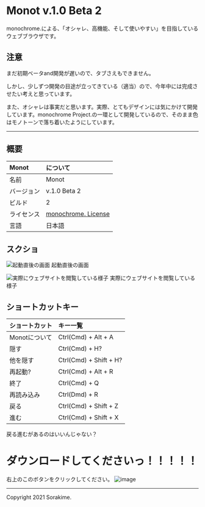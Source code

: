 # Monot v.1.0 Beta 2
monochrome.による、「オシャレ、高機能、そして使いやすい」を目指しているウェブブラウザです。

## 注意
まだ初期ベータand開発が遅いので、タブさえもできません。

しかし、少しずつ開発の目途が立ってきている（適当）ので、今年中には完成させたい考えと思っています。

また、オシャレは事実だと思います。実際、とてもデザインには気にかけて開発しています。monochrome Project.の一環として開発しているので、そのまま色はモノトーンで落ち着いたようにしています。

---

## 概要
|Monot|について|
|:--|:--|
|名前|Monot|
|バージョン|v.1.0 Beta 2|
|ビルド|2|
|ライセンス|[monochrome. License](https://sorakime.github.io/source/license.txt)|
|言語|日本語|

## スクショ
![起動直後の画面](https://user-images.githubusercontent.com/69241694/132985469-64b7f8a2-a46e-4c82-b08c-9fd6dcd97e47.png)
起動直後の画面

![実際にウェブサイトを閲覧している様子](https://user-images.githubusercontent.com/69241694/132985645-4ea891ed-1c03-450e-ad01-f23263409697.png)
実際にウェブサイトを閲覧している様子



## ショートカットキー
|ショートカット|キー一覧|
|:--|:--|
|Monotについて|Ctrl(Cmd) + Alt + A|
|隠す|Ctrl(Cmd) + H?|
|他を隠す|Ctrl(Cmd) + Shift + H?|
|再起動?|Ctrl(Cmd) + Alt + R|
|終了|Ctrl(Cmd) + Q|
|再読み込み|Ctrl(Dmd) + R|
|戻る|Ctrl(Cmd) + Shift + Z|
|進む|Ctrl(Cmd) + Shift + X|

戻る進むがあるのはいいんじゃない？

# ダウンロードしてくださいっ！！！！！
右上のこのボタンをクリックしてください。
![image](https://user-images.githubusercontent.com/69241694/132985506-fa49c272-6032-4349-bad9-e97a068aa8fe.png)


---
Copyright 2021 Sorakime.

